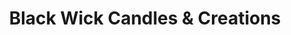 ---
title: "Black Wick Candles & Creations"
url: /racine/black-wick-candles-and-creations/
shop: candles
---